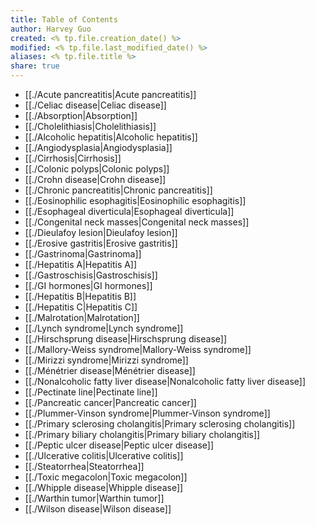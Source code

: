 ```yaml
---
title: Table of Contents
author: Harvey Guo
created: <% tp.file.creation_date() %>
modified: <% tp.file.last_modified_date() %>
aliases: <% tp.file.title %>
share: true
---
```

- [[./Acute pancreatitis|Acute pancreatitis]]
- [[./Celiac disease|Celiac disease]]
- [[./Absorption|Absorption]]
- [[./Cholelithiasis|Cholelithiasis]]
- [[./Alcoholic hepatitis|Alcoholic hepatitis]]
- [[./Angiodysplasia|Angiodysplasia]]
- [[./Cirrhosis|Cirrhosis]]
- [[./Colonic polyps|Colonic polyps]]
- [[./Crohn disease|Crohn disease]]
- [[./Chronic pancreatitis|Chronic pancreatitis]]
- [[./Eosinophilic esophagitis|Eosinophilic esophagitis]]
- [[./Esophageal diverticula|Esophageal diverticula]]
- [[./Congenital neck masses|Congenital neck masses]]
- [[./Dieulafoy lesion|Dieulafoy lesion]]
- [[./Erosive gastritis|Erosive gastritis]]
- [[./Gastrinoma|Gastrinoma]]
- [[./Hepatitis A|Hepatitis A]]
- [[./Gastroschisis|Gastroschisis]]
- [[./GI hormones|GI hormones]]
- [[./Hepatitis B|Hepatitis B]]
- [[./Hepatitis C|Hepatitis C]]
- [[./Malrotation|Malrotation]]
- [[./Lynch syndrome|Lynch syndrome]]
- [[./Hirschsprung disease|Hirschsprung disease]]
- [[./Mallory-Weiss syndrome|Mallory-Weiss syndrome]]
- [[./Mirizzi syndrome|Mirizzi syndrome]]
- [[./Ménétrier disease|Ménétrier disease]]
- [[./Nonalcoholic fatty liver disease|Nonalcoholic fatty liver disease]]
- [[./Pectinate line|Pectinate line]]
- [[./Pancreatic cancer|Pancreatic cancer]]
- [[./Plummer-Vinson syndrome|Plummer-Vinson syndrome]]
- [[./Primary sclerosing cholangitis|Primary sclerosing cholangitis]]
- [[./Primary biliary cholangitis|Primary biliary cholangitis]]
- [[./Peptic ulcer disease|Peptic ulcer disease]]
- [[./Ulcerative colitis|Ulcerative colitis]]
- [[./Steatorrhea|Steatorrhea]]
- [[./Toxic megacolon|Toxic megacolon]]
- [[./Whipple disease|Whipple disease]]
- [[./Warthin tumor|Warthin tumor]]
- [[./Wilson disease|Wilson disease]]

